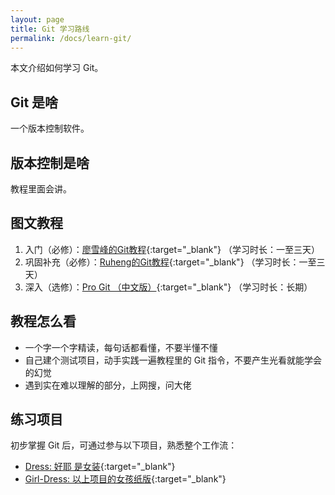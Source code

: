 ```yaml
---
layout: page
title: Git 学习路线
permalink: /docs/learn-git/
---
```


本文介绍如何学习 Git。

## Git 是啥

一个版本控制软件。

## 版本控制是啥

教程里面会讲。

## 图文教程

1. 入门（必修）：[廖雪峰的Git教程][lxf]{:target="_blank"}
  （学习时长：一至三天）
2. 巩固补充（必修）：[Ruheng的Git教程][git-adv]{:target="_blank"}
  （学习时长：一至三天）
3. 深入（选修）：[Pro Git （中文版）][pro-git]{:target="_blank"}
  （学习时长：长期）<a name="_"></a>

## 教程怎么看

- 一个字一个字精读，每句话都看懂，不要半懂不懂
- 自己建个测试项目，动手实践一遍教程里的 Git 指令，不要产生光看就能学会的幻觉
- 遇到实在难以理解的部分，上网搜，问大佬

## 练习项目

初步掌握 Git 后，可通过参与以下项目，熟悉整个工作流：

- [Dress: 好耶 是女装][dress]{:target="_blank"}
- [Girl-Dress: 以上项目的女孩纸版][girl-dress]{:target="_blank"}

[lxf]: https://www.liaoxuefeng.com/wiki/0013739516305929606dd18361248578c67b8067c8c017b000
[git-adv]: https://www.jianshu.com/p/072587b47515
[pro-git]: https://git-scm.com/book/zh/v2
[dress]: https://github.com/komeiji-satori/Dress
[girl-dress]: https://github.com/greenaway07/GirlDress

